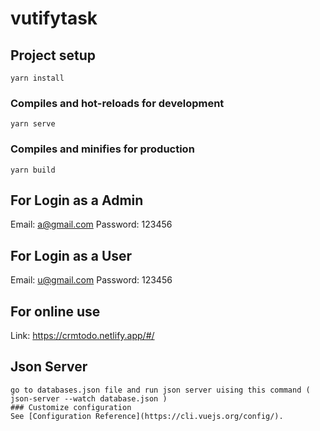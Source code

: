 # vutifytask

## Project setup

```
yarn install
```

### Compiles and hot-reloads for development

```
yarn serve
```

### Compiles and minifies for production

```
yarn build
```

## For Login as a Admin

Email: a@gmail.com
Password: 123456

## For Login as a User

Email: u@gmail.com
Password: 123456

## For online use

Link: https://crmtodo.netlify.app/#/

## Json Server

```
go to databases.json file and run json server uising this command ( json-server --watch database.json )
### Customize configuration
See [Configuration Reference](https://cli.vuejs.org/config/).
```
